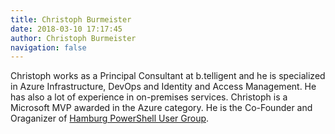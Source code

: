 ```yaml
---
title: Christoph Burmeister
date: 2018-03-10 17:17:45
author: Christoph Burmeister
navigation: false
---
```


Christoph works as a Principal Consultant at b.telligent and he is specialized in Azure Infrastructure, DevOps and Identity and Access Management. He has also a lot of experience in on-premises services. Christoph is a Microsoft MVP awarded in the Azure category. He is the Co-Founder and Oraganizer of [Hamburg PowerShell User Group](https://twitter.com/hhpsug).